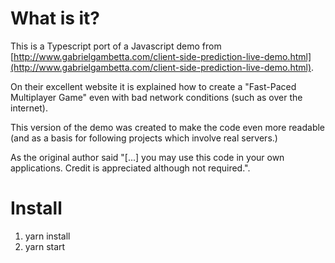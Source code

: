 # What is it?

This is a Typescript port of a Javascript demo from [http://www.gabrielgambetta.com/client-side-prediction-live-demo.html](http://www.gabrielgambetta.com/client-side-prediction-live-demo.html).

On their excellent website it is explained how to create a "Fast-Paced Multiplayer Game" even with bad network conditions (such as over the internet).

This version of the demo was created to make the code even more readable (and as a basis for following projects which involve real servers.)

As the original author said "[...] you may use this code in your own applications. Credit is appreciated although not required.".


# Install
1. yarn install
2. yarn start